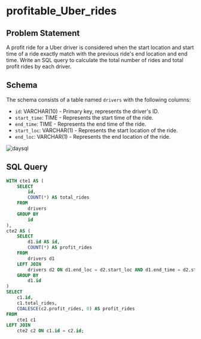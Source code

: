 # profitable_Uber_rides

## Problem Statement

A profit ride for a Uber driver is considered when the start location and start time of a ride exactly match with the previous ride's end location and end time. Write an SQL query to calculate the total number of rides and total profit rides by each driver.

## Schema

The schema consists of a table named `drivers` with the following columns:

- `id`: VARCHAR(10) - Primary key, represents the driver's ID.
- `start_time`: TIME - Represents the start time of the ride.
- `end_time`: TIME - Represents the end time of the ride.
- `start_loc`: VARCHAR(1) - Represents the start location of the ride.
- `end_loc`: VARCHAR(1) - Represents the end location of the ride.

![daysql](https://github.com/bhumikadata/profitable_Uber_rides/assets/131578649/bc96a8a5-26a2-4d1f-a311-277fb3c8b702)


## SQL Query

```sql
WITH cte1 AS (
    SELECT
        id,
        COUNT(*) AS total_rides
    FROM
        drivers
    GROUP BY
        id
),
cte2 AS (
    SELECT
        d1.id AS id,
        COUNT(*) AS profit_rides
    FROM
        drivers d1
    LEFT JOIN
        drivers d2 ON d1.end_loc = d2.start_loc AND d1.end_time = d2.start_time
    GROUP BY
        d1.id
)
SELECT
    c1.id,
    c1.total_rides,
    COALESCE(c2.profit_rides, 0) AS profit_rides
FROM
    cte1 c1
LEFT JOIN
    cte2 c2 ON c1.id = c2.id;


